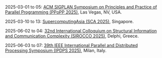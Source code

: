 2025-03-01 to 05: [ACM SIGPLAN Symposium on Principles and Practice of Parallel Programming (PPoPP 2025)](https://ppopp25.sigplan.org "PPoPP 2025 focuses on parallel programming, covering concurrent algorithms, parallel architectures, and distributed systems. Topics include GPU programming, task scheduling, and performance optimization, with applications in high-performance computing, AI, and scientific simulations, emphasizing scalable parallel software design."), Las Vegas, NV, USA.

2025-03-10 to 13: [SupercomputingAsia (SCA 2025)](https://sca25.sc-asia.org/ "Focuses on high-performance computing, covering supercomputing architectures, parallel algorithms, and big data analytics. Topics include scientific simulations, AI applications, and cloud computing, emphasizing computational advancements for research and industry."), Singapore.

2025-06-02 to 04: [32nd International Colloquium on Structural Information and Communication Complexity (SIROCCO 2025)](https://www.torontomu.ca/sirocco-2025/ "SIROCCO 2025 explores structural information and communication complexity, focusing on distributed algorithms, network topologies, and graph theory. Topics include message-passing models, fault tolerance, and applications in distributed computing, emphasizing theoretical computational efficiency."), Delphi, Greece.

2025-06-03 to 07: [39th IEEE International Parallel and Distributed Processing Symposium (IPDPS 2025)](https://www.ipdps.org/ "Explores parallel and distributed processing, covering algorithms, architectures, and software systems. Topics include big data processing, machine learning, and scientific computing, emphasizing performance optimization and scalability in computational systems."), Milan, Italy.

